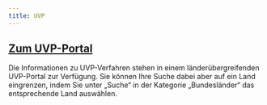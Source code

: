 ```yaml
---
title: UVP
---
```

<div class="teaser-data search">
    <div class="data">
        <a href="./" title="Zum UVP-Portal">
            <h2 class="header">Zum UVP-Portal</h2>
        </a>
        <p>
            Die Informationen zu UVP-Verfahren stehen in einem länderübergreifenden UVP-Portal zur Verfügung. Sie können Ihre Suche dabei aber auf ein Land eingrenzen, indem Sie unter „Suche“ in der Kategorie „Bundesländer“ das entsprechende Land auswählen.
        </p>
        <a href="./" title="Zum UVP-Portal">
            <span class="ic-ic-arrow arrow"></span>
        </a>
    </div>
</div>